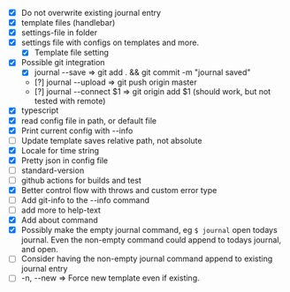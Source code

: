 - [X] Do not overwrite existing journal entry
- [X] template files (handlebar)
- [X] settings-file in folder
- [X] settings file with configs on templates and more.
  - [X] Template file setting
- [X] Possible git integration
  - [x] journal --save => git add . && git commit -m "journal saved"
  - [?] journal --upload => git push origin master
  - [?] journal --connect $1 => git origin add $1 (should work, but not tested with remote)
- [X] typescript
- [X] read config file in path, or default file
- [X] Print current config with --info
- [ ] Update template saves relative path, not absolute
- [X] Locale for time string
- [X] Pretty json in config file
- [ ] standard-version
- [ ] github actions for builds and test
- [X] Better control flow with throws and custom error type
- [ ] Add git-info to the --info command
- [ ] add more to help-text
- [X] Add about command
- [X] Possibly make the empty journal command, eg `$ journal` open todays journal. Even the non-empty command could append to todays journal, and open.
- [ ] Consider having the non-empty journal command append to existing journal entry
- [ ] -n, --new => Force new template even if existing.
